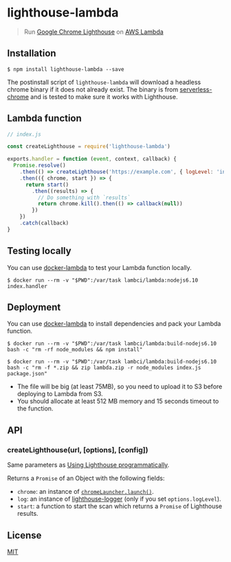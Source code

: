 # lighthouse-lambda
> Run [Google Chrome Lighthouse](https://github.com/GoogleChrome/lighthouse) on [AWS Lambda](https://aws.amazon.com/lambda/)

## Installation

```
$ npm install lighthouse-lambda --save
```

The postinstall script of `lighthouse-lambda` will download a headless chrome binary if it does not already exist. The binary is from [serverless-chrome](https://github.com/adieuadieu/serverless-chrome) and is tested to make sure it works with Lighthouse.

## Lambda function

```js
// index.js

const createLighthouse = require('lighthouse-lambda')

exports.handler = function (event, context, callback) {
  Promise.resolve()
    .then(() => createLighthouse('https://example.com', { logLevel: 'info' }))
    .then(({ chrome, start }) => {
      return start()
        .then((results) => {
          // Do something with `results`
          return chrome.kill().then(() => callback(null))
        })
    })
    .catch(callback)
}
```

## Testing locally

You can use [docker-lambda](https://github.com/lambci/docker-lambda) to test your Lambda function locally.

```
$ docker run --rm -v "$PWD":/var/task lambci/lambda:nodejs6.10 index.handler
```

## Deployment

You can use [docker-lambda](https://github.com/lambci/docker-lambda) to install dependencies and pack your Lambda function.

```
$ docker run --rm -v "$PWD":/var/task lambci/lambda:build-nodejs6.10 bash -c "rm -rf node_modules && npm install"

$ docker run --rm -v "$PWD":/var/task lambci/lambda:build-nodejs6.10 bash -c "rm -f *.zip && zip lambda.zip -r node_modules index.js package.json"
```

- The file will be big (at least 75MB), so you need to upload it to S3 before deploying to Lambda from S3.
- You should allocate at least 512 MB memory and 15 seconds timeout to the function.

## API

### createLighthouse(url, [options], [config])

Same parameters as [Using Lighthouse programmatically](https://github.com/GoogleChrome/lighthouse/blob/master/docs/readme.md#using-programmatically).

Returns a `Promise` of an Object with the following fields:

- `chrome`: an instance of [`chromeLauncher.launch()`](https://github.com/GoogleChrome/chrome-launcher#launchopts).
- `log`: an instance of [lighthouse-logger](https://github.com/GoogleChrome/lighthouse/tree/master/lighthouse-logger) (only if you set `options.logLevel`).
- `start`: a function to start the scan which returns a `Promise` of Lighthouse results.

## License

[MIT](LICENSE)
